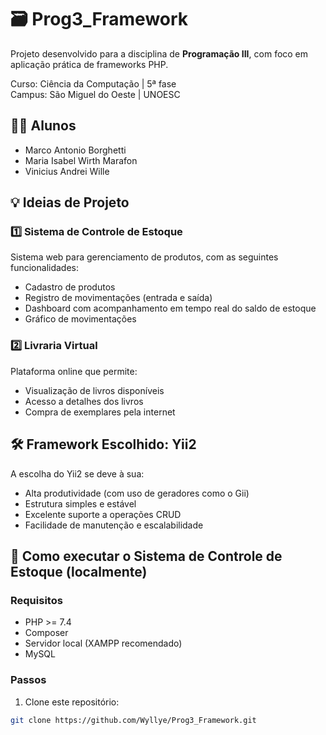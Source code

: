 # 🗃️ Prog3_Framework

Projeto desenvolvido para a disciplina de **Programação III**, com foco em aplicação prática de frameworks PHP.

Curso: Ciência da Computação | 5ª fase  
Campus: São Miguel do Oeste | UNOESC

## 👨‍🎓 Alunos
- Marco Antonio Borghetti
- Maria Isabel Wirth Marafon
- Vinicius Andrei Wille

## 💡 Ideias de Projeto

### 1️⃣ Sistema de Controle de Estoque

Sistema web para gerenciamento de produtos, com as seguintes funcionalidades:

- Cadastro de produtos
- Registro de movimentações (entrada e saída)
- Dashboard com acompanhamento em tempo real do saldo de estoque
- Gráfico de movimentações

### 2️⃣ Livraria Virtual

Plataforma online que permite:

- Visualização de livros disponíveis
- Acesso a detalhes dos livros
- Compra de exemplares pela internet

## 🛠️ Framework Escolhido: Yii2

A escolha do Yii2 se deve à sua:

- Alta produtividade (com uso de geradores como o Gii)
- Estrutura simples e estável
- Excelente suporte a operações CRUD
- Facilidade de manutenção e escalabilidade

## 🚀 Como executar o Sistema de Controle de Estoque (localmente)

### Requisitos

- PHP >= 7.4
- Composer
- Servidor local (XAMPP recomendado)
- MySQL

### Passos

1. Clone este repositório:

```bash
git clone https://github.com/Wyllye/Prog3_Framework.git
